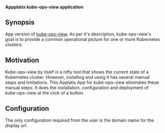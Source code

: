 #### Appplatix kube-ops-view application

## Synopsis

App version of [kube-ops-view](https://github.com/hjacobs/kube-ops-view). As per it's description, kube-ops-view's goal is to provide a common operational picture for one or more Kubernetes clusters.

## Motivation

Kube-ops-view by itself is a nifty tool that shows the current state of a Kubernetes cluster. However, installing and using it has several manual steps and limitations. This Applatix App for kube-ops-view eliminates these manual steps. It does the installation, configuration and deployment of kube-ops-view at the click of a button.

## Configuration

The only configuration required from the user is the domain name for the display url.



